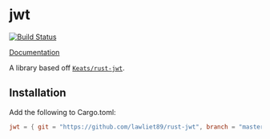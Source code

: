 # jwt

[![Build Status](https://travis-ci.org/lawliet89/rust-jwt.svg)](https://travis-ci.org/lawliet89/rust-jwt)

[Documentation](https://lawliet89.github.io/rust-jwt/)

A library based off [`Keats/rust-jwt`](https://github.com/Keats/rust-jwt).

## Installation

Add the following to Cargo.toml:

```toml
jwt = { git = "https://github.com/lawliet89/rust-jwt", branch = "master" }
```
